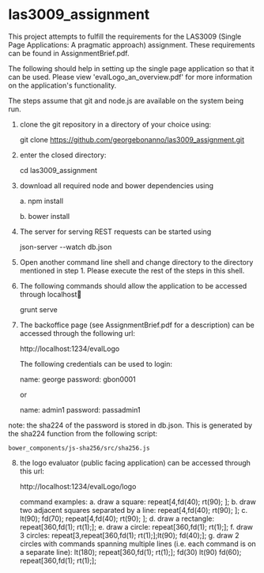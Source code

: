 # las3009_assignment

This project attempts to fulfill the requirements for the LAS3009 (Single Page Applications: A pragmatic approach) assignment. These requirements can be found in AssignmentBrief.pdf.

The following should help in setting up the single page application so that it can be used. Please view 'evalLogo_an_overview.pdf' for more information on the application's functionality.

The steps assume that git and node.js are available on the system being run.

1.  clone the git repository in a directory of your choice using:

      git clone https://github.com/georgebonanno/las3009_assignment.git

2.  enter the closed directory:

      cd las3009_assignment

3.  download all required node and bower dependencies using

      a.  npm install

      b.  bower install

4.  The server for serving REST requests can be started using
  
      json-server --watch db.json


5.  Open another command line shell and change directory to the directory mentioned in step 1. Please execute the rest of the steps in this shell.

6.  The following commands should allow the application to be accessed through localhost:1234:

      grunt serve

7.  The backoffice page (see AssignmentBrief.pdf for a description) can be accessed through the following url:

      http://localhost:1234/evalLogo

    The following credentials can be used to login:

      name: george
      password: gbon0001

      or

      name: admin1
      password: passadmin1

  note: the sha224 of the password is stored in db.json. This is generated by the sha224 function from the following script:

    bower_components/js-sha256/src/sha256.js

8.  the logo evaluator (public facing application) can be accessed through this url:

      http://localhost:1234/evalLogo/logo

    command examples:
      a. draw a square: repeat[4,fd(40); rt(90); ];
      b. draw two adjacent squares separated by a line: repeat[4,fd(40); rt(90); ]; c. lt(90); fd(70); repeat[4,fd(40); rt(90); ];
      d.  draw a rectangle: repeat[360,fd(1); rt(1);];
      e.  draw a circle: repeat[360,fd(1); rt(1);];
      f.  draw 3 circles: repeat[3,repeat[360,fd(1); rt(1);];lt(90); fd(40);];
      g.  draw 2 circles with commands spanning multiple lines (i.e. each command is on a separate line): 
      	lt(180);
      	repeat[360,fd(1); rt(1);];
      	fd(30)
      	lt(90)
      	fd(60);
      	repeat[360,fd(1); rt(1);];